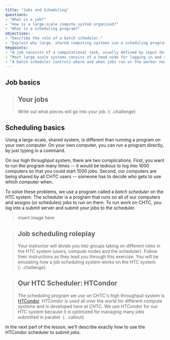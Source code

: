 ```yaml
---
title: "Jobs and Scheduling"
questions:
- "What is a job?"
- "How is a large-scale compute system organized?"
- "What is a scheduling program?"  
objectives:
- "Describe the role of a batch scheduler."
- "Explain why large, shared computing systems use a scheduling program." 
keypoints:
- "A job consists of a computational task, usually defined by input data and a piece of software, producing output data."  
- "Most large scale systems consist of a head node for logging in and submitting jobs, where jobs are performed on worker nodes."  
- "A batch scheduler controls where and when jobs run on the worker nodes."  
---
```


## Job basics



> ## Your jobs
>
> Write out what pieces will go into your job. 
{: .challenge}

## Scheduling basics

Using a large-scale, shared system, is different than running a program 
on your own computer.  On your own computer, you can run a program directly, 
by just typing in a command.  

On our high throughput system, there are two complications.  First, you want 
to run the program many times -- it would be tedious to log into 1000 computers 
so that you could start 1000 jobs.  Second, our computers are being 
shared by all CHTC users -- someone has to decide who gets to use which computer 
when.  

To solve these problems, we use a program called a *batch scheduler* on the 
HTC system.  The scheduler is a program that runs on all of our computers and 
assigns (or schedules) jobs to run on them.  To run work on CHTC, you log into 
a submit server and submit your jobs to the scheduler.  

> insert image here

> ## Job scheduling roleplay
> 
> Your instructor will divide you into groups taking on 
> different roles in the HTC system (users, compute nodes 
> and the scheduler).  Follow their instructions as they 
> lead you through this exercise.  You will be emulating 
> how a job scheduling system works on the HTC system.  
{: .challenge}

> ## Our HTC Scheduler: HTCondor
> 
> The scheduling program we use on CHTC's high throughput system is 
> [HTCondor](https://research.cs.wisc.edu/htcondor/).  HTCondor is 
> used all over the world for different compute systems and is developed 
> here at CHTC.  We use HTCondor for our HTC system because it is 
> optimized for managing many jobs submitted in parallel. 
{: .callout}

In the next part of the lesson, we'll describe exactly how to use 
the HTCondor scheduler to submit jobs.  
